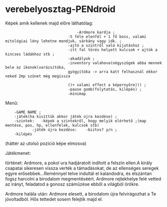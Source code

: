 # verebelyosztag-PENdroid

Képek amik kellenek majd előre láthatólag:	

							        -Ardmore kardja	;			
								-5 féle elenfél + 1 fő boss, valami mitológiai lény lehetne mondjuk, sárkány vagy idk. ;
								-ajtó a szintről való kijutáshoz ;
								-itt fal törés helyett kulcsok + ajtók a kincses ládákhoz stb ;
								-akadályok ;
								-inventory valahova(négyszögek abba mennek bele az ikonok(varázsítóka,
								gyógyítóka -> arra katt felhasznál ekkor neked 2mp szünet még megissza 
								
								()+ valami effect a képernyőre))) ;
								-pause gomb(folytatás, kilépés) ;
								-minimap
								
			
Menű:	
	
		-GAME NAME ;
		-játék(ha kivittük akkor játék újra kezdése) ;
		-szintek:	-képek a szintekről, hogy melyik elérhető ;(map mentése, pos, hp, ellenfelek, kulcsok stb)
				-játék újra kezdése:	-biztos? y/n ;
		-kilépés
(háttér az utolsó pozició képe elmosva)

Játékmenet:	

történet: 	Ardmore, a pokol ura hadjáratott indított a felszín ellen.A király csapatai sikeresen vissza verték a támadásokat,
 de az ellenséges seregek egyre erősebbek...Reménnyel telve indultál el kalandodra, és elszántan fogsz harcolni a birodalom megmentéséért. Ardmore rejtekhelye felé vetted az irányt, feladatod a gonosz száműzése ebből a világból örökre.
							
Ardmore halála után: Ardmore elesett, a birodalom újra felvirágozhat a Te jóvoltadból. Hős tettedet sosem felejtik majd el.
									
